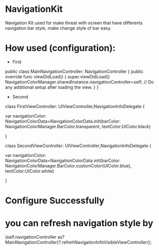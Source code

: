 # NavigationKit

Navigation Kit used for make threat with screen that have differents navigation bar style, make change style of bar easy.

# How used (configuration): 

- First

public class MainNavigationController: NavigationController {
    public override func viewDidLoad() {
        super.viewDidLoad()
        NavigationColorManager.sharedInstance.navigationController=self;
        // Do any additional setup after loading the view.
    }
}

- Second

class FirstViewController: UIViewController,NavigationInfoDelegate {
 
 var navigationColor: NavigationColorData=NavigationColorData.init(barColor: NavigationColorManager.BarColor.transparent, textColor:UIColor.black)
    
 }
 
 class SecondViewController: UIViewController,NavigationInfoDelegate {
  
  var navigationColor: NavigationColorData=NavigationColorData.init(barColor: NavigationColorManager.BarColor.customColor(UIColor.blue), textColor:UIColor.white)
    
}
# Configure Successfully

# you can refresh navigation style by 
(self.navigationController as? MainNavigationController)?.refrehNavigationInfoVisibleViewController();
